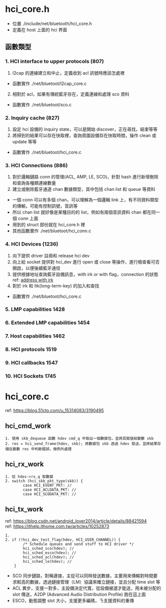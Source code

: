 # hci_core.h
- 位置 ./include/net/bluetooth/hci_core.h
- 定義在 host 上面的 hci 界面

## 函數類型
### 1. HCI interface to upper protocols     (807)
1. l2cap 的連線建立和中止，定義收到 acl 訊號時應該怎處裡
- 函數實作 ./net/bluetoot/l2cap_core.c

2. 相對於 acl，如果有傳統藍牙存在，定義連線和處理 sco 資料
- 函數實作 ./net/bluetoot/sco.c

### 2. Inquiry cache                        (827)
1. 設定 hci 設備的 inquiry state，可以是開始 discover，正在尋找，結束等等
2. 將掃到的結果可以存在快取裡，查詢周圍設備存在快取時間，操作 clean 或 update 等等
- 函數實作 ./net/bluetoot/hci_core.c

### 3. HCI Connections                      (886)
1. 對於邏輯鏈路 conn 的管理(ACL, AMP, LE, SCO)，針對 hash 進行新增刪除和查詢各種類連線數量
2. 建立或刪除藍牙通道 chan 數據類型，其中包括 chan list 和 queue 等資料
- 一個 conn 可以有多個 chan，可以理解為一個邏輯 link 上，有不同資料類型的傳輸，可能有控制訊號，音訊等
- 所以 chan list 就好像是某種目的的 list，例如有兩個音訊資料 chan 都在同一個 conn 上面
- 用到的 struct 部份就在 hci_core.h 裡
- 其他函數實作 ./net/bluetoot/hci_conn.c

### 4. HCI Devices                          (1236)
1. 向下提供 driver 註冊和 release hci dev
2. 向上給 socket 提供對 hci_dev 進行 open 或 close 等操作，進行檢查看可否開啟，以便後續藍牙通信
3. 提供根據地址查詢藍牙設備訊息，with irk or with flag，connection 的狀態
ref: [address with irk](http://www.wowotech.net/bluetooth/ble_address_type.html)
4. 對於 irk 和 ltk(long-term-key) 的加入和查找 
- 函數實作 ./net/bluetoot/hci_core.c 

### 5. LMP capabilities                     1428
### 6. Extended LMP capabilities            1454
### 7. Host capabilities                    1462
### 8. HCI protocols                        1519
### 9. HCI callbacks                        1547
### 10. HCI Sockets                         1745


# hci_core.c
ref: https://blog.51cto.com/u_15314083/3190495

## hci_cmd_work
```
1. 使用 skb_dequeue 函數 hdev cmd_q 中取出一個數據包，並將其賦值給變數 skb
2. res = hci_send_frame(hdev, skb); 將數據包 skb 透過 hdev 發送，並將結果存儲在變數 res 中判斷錯誤，做例外處理
```
## hci_rx_work
```
1. 從 hdev->rx_q 取數據
2. switch (hci_skb_pkt_type(skb)) {
        case HCI_EVENT_PKT: // 
        case HCI_ACLDATA_PKT: //
        case HCI_SCODATA_PKT: //
```
## hci_tx_work
ref: https://blog.csdn.net/android_lover2014/article/details/88421594  
ref: https://ithelp.ithome.com.tw/articles/10252873
```
1. 
2. if (!hci_dev_test_flag(hdev, HCI_USER_CHANNEL)) {
        /* Schedule queues and send stuff to HCI driver */
        hci_sched_sco(hdev); //
        hci_sched_esco(hdev); //
        hci_sched_acl(hdev); //
        hci_sched_le(hdev); // 
    }
```
- SCO 同步鏈路，對稱連接，主從可以同時發送數據，主要用來傳輸對時間要求較高的數據，透過鏈接管理（LM）協議來確立鏈接，並且分配 time slot 等
- ACL 異步，支援一對多，主設備決定代寬，從設備被選才能送，用未被分配的 slot 傳送，A2DP (Advanced Audio Distribution Profile) 跑在這上面
- ESCO，動態調整 slot 大小，支援更多編碼，ㄋ支援資料的重傳
